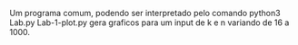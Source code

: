Um programa comum, podendo ser interpretado pelo comando python3 Lab.py
Lab-1-plot.py gera graficos para um input de k e n variando de 16 a 1000.
